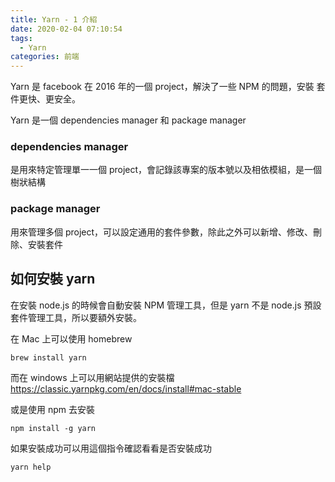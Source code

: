 ```yaml
---
title: Yarn - 1 介紹
date: 2020-02-04 07:10:54
tags:
  - Yarn
categories: 前端
---
```


Yarn 是 facebook 在 2016 年的一個 project，解決了一些 NPM 的問題，安裝 套件更快、更安全。

Yarn 是一個 dependencies manager 和 package manager

### dependencies manager
是用來特定管理單一一個 project，會記錄該專案的版本號以及相依模組，是一個樹狀結構

### package manager
用來管理多個 project，可以設定通用的套件參數，除此之外可以新增、修改、刪除、安裝套件

## 如何安裝 yarn
在安裝 node.js 的時候會自動安裝 NPM 管理工具，但是 yarn 不是 node.js 預設套件管理工具，所以要額外安裝。

在 Mac 上可以使用 homebrew

```
brew install yarn
```

而在 windows 上可以用網站提供的安裝檔
https://classic.yarnpkg.com/en/docs/install#mac-stable

或是使用 npm 去安裝

```
npm install -g yarn
```

如果安裝成功可以用這個指令確認看看是否安裝成功

``` 
yarn help
```
